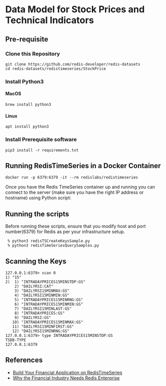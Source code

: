 # Data Model for Stock Prices and Technical Indicators 

## Pre-requisite

### Clone this Repository

```
git clone https://github.com/redis-developer/redis-datasets
cd redis-datasets/redistimeseries/StockPrice
```

###  Install Python3


#### MacOS

```
brew install python3
```

#### Linux

```
apt install python3
```

### Install Prerequisite software

```
pip3 install -r requirements.txt
```



## Running RedisTimeSeries in a Docker Container

```
docker run -p 6379:6379 -it --rm redislabs/redistimeseries
```

Once you have the Redis TimeSeries container up and running you can connect to the server (make sure you have the right IP address or hostname) using Python script:


## Running the scripts

Before running these scripts, ensure that you modify host and port number(6379) for Redis as per your infrastructure setup.

```
 % python3 redisTSCreateKeysSample.py 
 % python3 redisTimeSeriesQuerySamples.py 
```

## Scanning the Keys

```
127.0.0.1:6379> scan 0
1) "15"
2)  1) "INTRADAYPRICES15MINSTDP:GS"
    2) "DAILYRSI:CAT"
    3) "DAILYRSI15MINMAX:GS"
    4) "DAILYRSI15MINMIN:GS"
    5) "INTRADAYPRICES15MINRNG:GS"
    6) "INTRADAYPRICES15MINMIN:GS"
    7) "DAILYRSI15MINLAST:GS"
    8) "INTRADAYPRICES:GS"
    9) "DAILYRSI:GS"
   10) "INTRADAYPRICES15MINMAX:GS"
   11) "DAILYRSI15MINFIRST:GS"
   12) "DAILYRSI15MINRNG:GS"
127.0.0.1:6379> type INTRADAYPRICES15MINSTDP:GS
TSDB-TYPE
127.0.0.1:6379
```

## References

- [Build Your Financial Application on RedisTimeSeries](https://redislabs.com/blog/build-your-financial-application-on-redistimeseries/)
- [Why the Financial Industry Needs Redis Enterprise](https://redislabs.com/blog/why-the-financial-industry-needs-redis-enterprise/)

 


